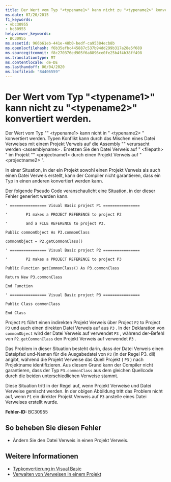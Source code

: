 ```yaml
---
title: Der Wert vom Typ "<typename1>" kann nicht zu "<typename2>" konvertiert werden.
ms.date: 07/20/2015
f1_keywords:
- vbc30955
- bc30955
helpviewer_keywords:
- BC30955
ms.assetid: 966b61eb-441e-48b0-bedf-ca95384ecb8b
ms.openlocfilehash: f6b35efbc445887c537b94dd299b317a28e5f689
ms.sourcegitcommit: f8c270376ed905f6a8896ce0fe25b4f4b38ff498
ms.translationtype: MT
ms.contentlocale: de-DE
ms.lasthandoff: 06/04/2020
ms.locfileid: "84406559"
---
```

# <a name="value-of-type-typename1-cannot-be-converted-to-typename2"></a>Der Wert vom Typ "\<typename1>" kann nicht zu "\<typename2>" konvertiert werden.
Der Wert vom Typ "" \<typename1> kann nicht in " \<typename2> " konvertiert werden. Typen Konflikt kann durch das Mischen eines Datei Verweises mit einem Projekt Verweis auf die Assembly "" verursacht werden \<assemblyname> . Ersetzen Sie den Datei Verweis auf " \<filepath> " im Projekt "" \<projectname1> durch einen Projekt Verweis auf " \<projectname2> ".  
  
 In einer Situation, in der ein Projekt sowohl einen Projekt Verweis als auch einen Datei Verweis erstellt, kann der Compiler nicht garantieren, dass ein Typ in einen anderen konvertiert werden kann.  
  
 Der folgende Pseudo Code veranschaulicht eine Situation, in der dieser Fehler generiert werden kann.  
  
 `' ================ Visual Basic project P1 ================`  
  
 `'        P1 makes a PROJECT REFERENCE to project P2`  
  
 `'        and a FILE REFERENCE to project P3.`  
  
 `Public commonObject As P3.commonClass`  
  
 `commonObject = P2.getCommonClass()`  
  
 `' ================ Visual Basic project P2 ================`  
  
 `'        P2 makes a PROJECT REFERENCE to project P3`  
  
 `Public Function getCommonClass() As P3.commonClass`  
  
 `Return New P3.commonClass`  
  
 `End Function`  
  
 `' ================ Visual Basic project P3 ================`  
  
 `Public Class commonClass`  
  
 `End Class`  
  
 Project `P1` führt einen indirekten Projekt Verweis über Project `P2` to Project `P3` und auch einen direkten Datei Verweis auf aus `P3` . In der Deklaration von `commonObject` wird der Datei Verweis auf verwendet `P3` , während der-Befehl von `P2.getCommonClass` den Projekt Verweis auf verwendet `P3` .  
  
 Das Problem in dieser Situation besteht darin, dass der Datei Verweis einen Dateipfad und-Namen für die Ausgabedatei von `P3` (in der Regel P3. dll) angibt, während die Projekt Verweise das Quell Projekt ( `P3` ) nach Projektname identifizieren. Aus diesem Grund kann der Compiler nicht garantieren, dass der Typ `P3.commonClass` aus dem gleichen Quellcode durch die beiden unterschiedlichen Verweise stammt.  
  
 Diese Situation tritt in der Regel auf, wenn Projekt Verweise und Datei Verweise gemischt werden. In der obigen Abbildung tritt das Problem nicht auf, wenn `P1` ein direkter Projekt Verweis auf `P3` anstelle eines Datei Verweises erstellt wurde.  
  
 **Fehler-ID:** BC30955  
  
## <a name="to-correct-this-error"></a>So beheben Sie diesen Fehler  
  
- Ändern Sie den Datei Verweis in einen Projekt Verweis.  
  
## <a name="see-also"></a>Weitere Informationen

- [Typkonvertierung in Visual Basic](../../programming-guide/language-features/data-types/type-conversions.md)
- [Verwalten von Verweisen in einem Projekt](/visualstudio/ide/managing-references-in-a-project)
